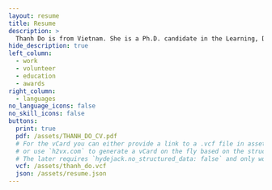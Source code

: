 ```yaml
---
layout: resume
title: Resume
description: >
  Thanh Do is from Vietnam. She is a Ph.D. candidate in the Learning, Design and Technology program at Oklahoma State University Her dissertation focuses on the use of technology to facilitate interaction and interactivity in online courses. Her research interests focus on online education, online interaction, technology integration, and emerging technology.
hide_description: true
left_column:
  - work
  - volunteer
  - education
  - awards
right_column:
  - languages
no_language_icons: false
no_skill_icons: false
buttons:
  print: true
  pdf: /assets/THANH_DO_CV.pdf
  # For the vCard you can either provide a link to a .vcf file in assets (see `pdf` above),
  # or use `h2vx.com` to generate a vCard on the fly based on the structured data of the resume page.
  # The later requires `hydejack.no_structured_data: false` and only works once the site is deployed to a public URL.
  vcf: /assets/thanh_do.vcf
  json: /assets/resume.json
---
```

